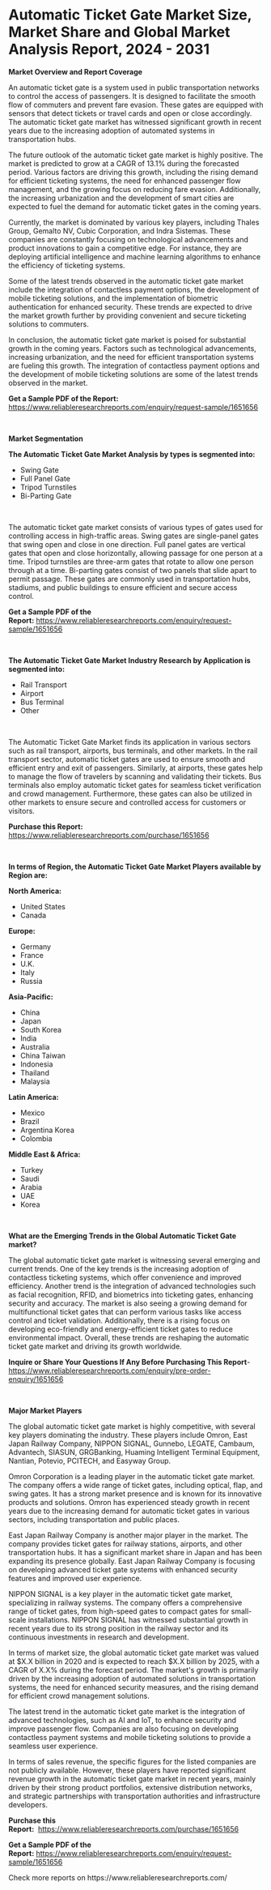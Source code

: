 <p><h1>Automatic Ticket Gate Market Size, Market Share and Global Market Analysis Report, 2024 - 2031</h1></p><p><strong>Market Overview and Report Coverage</strong></p>
<p><p>An automatic ticket gate is a system used in public transportation networks to control the access of passengers. It is designed to facilitate the smooth flow of commuters and prevent fare evasion. These gates are equipped with sensors that detect tickets or travel cards and open or close accordingly. The automatic ticket gate market has witnessed significant growth in recent years due to the increasing adoption of automated systems in transportation hubs.</p><p>The future outlook of the automatic ticket gate market is highly positive. The market is predicted to grow at a CAGR of 13.1% during the forecasted period. Various factors are driving this growth, including the rising demand for efficient ticketing systems, the need for enhanced passenger flow management, and the growing focus on reducing fare evasion. Additionally, the increasing urbanization and the development of smart cities are expected to fuel the demand for automatic ticket gates in the coming years.</p><p>Currently, the market is dominated by various key players, including Thales Group, Gemalto NV, Cubic Corporation, and Indra Sistemas. These companies are constantly focusing on technological advancements and product innovations to gain a competitive edge. For instance, they are deploying artificial intelligence and machine learning algorithms to enhance the efficiency of ticketing systems.</p><p>Some of the latest trends observed in the automatic ticket gate market include the integration of contactless payment options, the development of mobile ticketing solutions, and the implementation of biometric authentication for enhanced security. These trends are expected to drive the market growth further by providing convenient and secure ticketing solutions to commuters.</p><p>In conclusion, the automatic ticket gate market is poised for substantial growth in the coming years. Factors such as technological advancements, increasing urbanization, and the need for efficient transportation systems are fueling this growth. The integration of contactless payment options and the development of mobile ticketing solutions are some of the latest trends observed in the market.</p></p>
<p><strong>Get a Sample PDF of the Report:</strong> <a href="https://www.reliableresearchreports.com/enquiry/request-sample/1651656">https://www.reliableresearchreports.com/enquiry/request-sample/1651656</a></p>
<p>&nbsp;</p>
<p><strong>Market Segmentation</strong></p>
<p><strong>The Automatic Ticket Gate Market Analysis by types is segmented into:</strong></p>
<p><ul><li>Swing Gate</li><li>Full Panel Gate</li><li>Tripod Turnstiles</li><li>Bi-Parting Gate</li></ul></p>
<p>&nbsp;</p>
<p><p>The automatic ticket gate market consists of various types of gates used for controlling access in high-traffic areas. Swing gates are single-panel gates that swing open and close in one direction. Full panel gates are vertical gates that open and close horizontally, allowing passage for one person at a time. Tripod turnstiles are three-arm gates that rotate to allow one person through at a time. Bi-parting gates consist of two panels that slide apart to permit passage. These gates are commonly used in transportation hubs, stadiums, and public buildings to ensure efficient and secure access control.</p></p>
<p><strong>Get a Sample PDF of the Report:</strong>&nbsp;<a href="https://www.reliableresearchreports.com/enquiry/request-sample/1651656">https://www.reliableresearchreports.com/enquiry/request-sample/1651656</a></p>
<p>&nbsp;</p>
<p><strong>The Automatic Ticket Gate Market Industry Research by Application is segmented into:</strong></p>
<p><ul><li>Rail Transport</li><li>Airport</li><li>Bus Terminal</li><li>Other</li></ul></p>
<p>&nbsp;</p>
<p><p>The Automatic Ticket Gate Market finds its application in various sectors such as rail transport, airports, bus terminals, and other markets. In the rail transport sector, automatic ticket gates are used to ensure smooth and efficient entry and exit of passengers. Similarly, at airports, these gates help to manage the flow of travelers by scanning and validating their tickets. Bus terminals also employ automatic ticket gates for seamless ticket verification and crowd management. Furthermore, these gates can also be utilized in other markets to ensure secure and controlled access for customers or visitors.</p></p>
<p><strong>Purchase this Report:</strong>&nbsp; <a href="https://www.reliableresearchreports.com/purchase/1651656">https://www.reliableresearchreports.com/purchase/1651656</a></p>
<p>&nbsp;</p>
<p><strong>In terms of Region, the Automatic Ticket Gate Market Players available by Region are:</strong></p>
<p>
    <p> <strong> North America: </strong>
        <ul>
            <li>United States</li>
            <li>Canada</li>
        </ul>
        </p> 
    <p> <strong> Europe: </strong>
        <ul>
            <li>Germany</li>
            <li>France</li>
            <li>U.K.</li>
            <li>Italy</li>
            <li>Russia</li>
        </ul>
        </p> 
    <p> <strong> Asia-Pacific: </strong>
        <ul>
            <li>China</li>
            <li>Japan</li>
            <li>South Korea</li>
            <li>India</li>
            <li>Australia</li>
            <li>China Taiwan</li>
            <li>Indonesia</li>
            <li>Thailand</li>
            <li>Malaysia</li>
        </ul>
        </p> 
    <p> <strong> Latin America: </strong>
        <ul>
            <li>Mexico</li>
            <li>Brazil</li>
            <li>Argentina Korea</li>
            <li>Colombia</li>
        </ul>
        </p> 
    <p> <strong> Middle East & Africa: </strong>
        <ul>
            <li>Turkey</li>
            <li>Saudi</li>
            <li>Arabia</li>
            <li>UAE</li>
            <li>Korea</li>
        </ul>
    </p>
    </p>
<p>&nbsp;</p>
<p><strong>What are the Emerging Trends in the Global Automatic Ticket Gate market?</strong></p>
<p><p>The global automatic ticket gate market is witnessing several emerging and current trends. One of the key trends is the increasing adoption of contactless ticketing systems, which offer convenience and improved efficiency. Another trend is the integration of advanced technologies such as facial recognition, RFID, and biometrics into ticketing gates, enhancing security and accuracy. The market is also seeing a growing demand for multifunctional ticket gates that can perform various tasks like access control and ticket validation. Additionally, there is a rising focus on developing eco-friendly and energy-efficient ticket gates to reduce environmental impact. Overall, these trends are reshaping the automatic ticket gate market and driving its growth worldwide.</p></p>
<p><strong>Inquire or Share Your Questions If Any Before Purchasing This Report</strong>- <a href="https://www.reliableresearchreports.com/enquiry/pre-order-enquiry/1651656">https://www.reliableresearchreports.com/enquiry/pre-order-enquiry/1651656</a></p>
<p>&nbsp;</p>
<p><strong>Major Market Players</strong></p>
<p><p>The global automatic ticket gate market is highly competitive, with several key players dominating the industry. These players include Omron, East Japan Railway Company, NIPPON SIGNAL, Gunnebo, LEGATE, Cambaum, Advantech, SIASUN, GRGBanking, Huaming Intelligent Terminal Equipment, Nantian, Potevio, PCITECH, and Easyway Group.</p><p>Omron Corporation is a leading player in the automatic ticket gate market. The company offers a wide range of ticket gates, including optical, flap, and swing gates. It has a strong market presence and is known for its innovative products and solutions. Omron has experienced steady growth in recent years due to the increasing demand for automatic ticket gates in various sectors, including transportation and public places.</p><p>East Japan Railway Company is another major player in the market. The company provides ticket gates for railway stations, airports, and other transportation hubs. It has a significant market share in Japan and has been expanding its presence globally. East Japan Railway Company is focusing on developing advanced ticket gate systems with enhanced security features and improved user experience.</p><p>NIPPON SIGNAL is a key player in the automatic ticket gate market, specializing in railway systems. The company offers a comprehensive range of ticket gates, from high-speed gates to compact gates for small-scale installations. NIPPON SIGNAL has witnessed substantial growth in recent years due to its strong position in the railway sector and its continuous investments in research and development.</p><p>In terms of market size, the global automatic ticket gate market was valued at $X.X billion in 2020 and is expected to reach $X.X billion by 2025, with a CAGR of X.X% during the forecast period. The market's growth is primarily driven by the increasing adoption of automated solutions in transportation systems, the need for enhanced security measures, and the rising demand for efficient crowd management solutions.</p><p>The latest trend in the automatic ticket gate market is the integration of advanced technologies, such as AI and IoT, to enhance security and improve passenger flow. Companies are also focusing on developing contactless payment systems and mobile ticketing solutions to provide a seamless user experience.</p><p>In terms of sales revenue, the specific figures for the listed companies are not publicly available. However, these players have reported significant revenue growth in the automatic ticket gate market in recent years, mainly driven by their strong product portfolios, extensive distribution networks, and strategic partnerships with transportation authorities and infrastructure developers.</p></p>
<p><strong>Purchase this Report:</strong>&nbsp;&nbsp;<a href="https://www.reliableresearchreports.com/purchase/1651656">https://www.reliableresearchreports.com/purchase/1651656</a></p>
<p></p>
<p><strong>Get a Sample PDF of the Report:</strong>&nbsp;<a href="https://www.reliableresearchreports.com/enquiry/request-sample/1651656">https://www.reliableresearchreports.com/enquiry/request-sample/1651656</a></p>
<p>Check more reports on https://www.reliableresearchreports.com/</p>